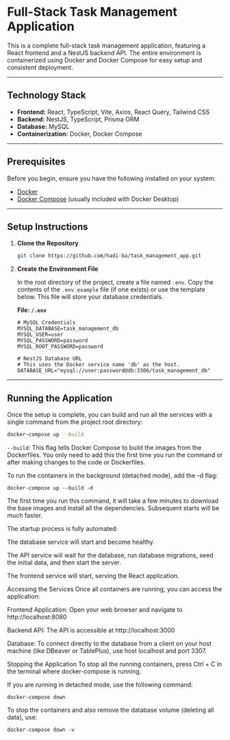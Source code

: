 # Full-Stack Task Management Application

This is a complete full-stack task management application, featuring a React frontend and a NestJS backend API. The entire environment is containerized using Docker and Docker Compose for easy setup and consistent deployment.

---

## Technology Stack

* **Frontend:** React, TypeScript, Vite, Axios, React Query, Tailwind CSS
* **Backend:** NestJS, TypeScript, Prisma ORM
* **Database:** MySQL
* **Containerization:** Docker, Docker Compose

---

## Prerequisites

Before you begin, ensure you have the following installed on your system:

* [Docker](https://www.docker.com/get-started)
* [Docker Compose](https://docs.docker.com/compose/install/) (usually included with Docker Desktop)

---

## Setup Instructions

1.  **Clone the Repository**
    ```bash
    git clone https://github.com/hadi-ba/task_management_app.git
    ```

2.  **Create the Environment File**

    In the root directory of the project, create a file named `.env`. Copy the contents of the `.env.example` file (if one exists) or use the template below. This file will store your database credentials.

    **File: `/.env`**
    ```env
    # MySQL Credentials
    MYSQL_DATABASE=task_management_db
    MYSQL_USER=user
    MYSQL_PASSWORD=password
    MYSQL_ROOT_PASSWORD=password

    # NestJS Database URL
    # This uses the Docker service name 'db' as the host.
    DATABASE_URL="mysql://user:password@db:3306/task_management_db"
    ```

---

## Running the Application

Once the setup is complete, you can build and run all the services with a single command from the project root directory:

```bash
docker-compose up --build
```
```--build```: This flag tells Docker Compose to build the images from the Dockerfiles. You only need to add this the first time you run the command or after making changes to the code or Dockerfiles.

To run the containers in the background (detached mode), add the -d flag:
```
docker-compose up --build -d
```
The first time you run this command, it will take a few minutes to download the base images and install all the dependencies. Subsequent starts will be much faster.

The startup process is fully automated:

The database service will start and become healthy.

The API service will wait for the database, run database migrations, seed the initial data, and then start the server.

The frontend service will start, serving the React application.

Accessing the Services
Once all containers are running, you can access the application:

Frontend Application: Open your web browser and navigate to http://localhost:8080

Backend API: The API is accessible at http://localhost:3000

Database: To connect directly to the database from a client on your host machine (like DBeaver or TablePlus), use host localhost and port 3307.

Stopping the Application
To stop all the running containers, press Ctrl + C in the terminal where docker-compose is running.

If you are running in detached mode, use the following command:
```
docker-compose down
```
To stop the containers and also remove the database volume (deleting all data), use:
```
docker-compose down -v
```